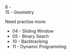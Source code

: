 6 - <br/>
15 - Geometry <br/>

Need practise more: <br/>
- 04 - Sliding Window <br/>
- 05 - Binary Seach <br/>
- 10 - Backtracking <br/>
- 11 - Dynamic Programming <br/>